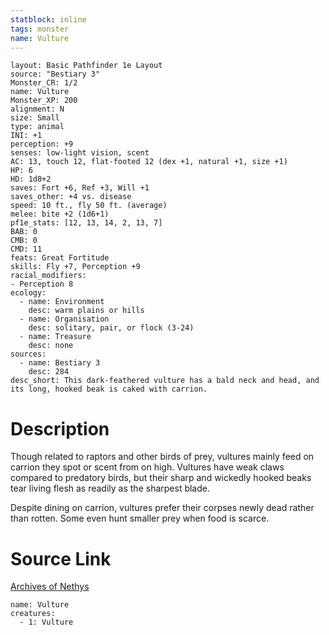 ```yaml
---
statblock: inline
tags: monster
name: Vulture
---
```

```statblock
layout: Basic Pathfinder 1e Layout
source: "Bestiary 3"
Monster_CR: 1/2
name: Vulture
Monster_XP: 200
alignment: N
size: Small
type: animal
INI: +1
perception: +9
senses: low-light vision, scent
AC: 13, touch 12, flat-footed 12 (dex +1, natural +1, size +1)
HP: 6
HD: 1d8+2
saves: Fort +6, Ref +3, Will +1
saves_other: +4 vs. disease
speed: 10 ft., fly 50 ft. (average)
melee: bite +2 (1d6+1)
pf1e_stats: [12, 13, 14, 2, 13, 7]
BAB: 0
CMB: 0
CMD: 11
feats: Great Fortitude
skills: Fly +7, Perception +9
racial_modifiers:
- Perception 8
ecology:
  - name: Environment
    desc: warm plains or hills
  - name: Organisation
    desc: solitary, pair, or flock (3-24)
  - name: Treasure
    desc: none
sources:
  - name: Bestiary 3
    desc: 284
desc_short: This dark-feathered vulture has a bald neck and head, and its long, hooked beak is caked with carrion.
```
# Description
Though related to raptors and other birds of prey, vultures mainly feed on carrion they spot or scent from on high. Vultures have weak claws compared to predatory birds, but their sharp and wickedly hooked beaks tear living flesh as readily as the sharpest blade.

Despite dining on carrion, vultures prefer their corpses newly dead rather than rotten. Some even hunt smaller prey when food is scarce.
# Source Link
[Archives of Nethys](https://aonprd.com/MonsterDisplay.aspx?ItemName=Vulture)
```encounter-table
name: Vulture
creatures:
  - 1: Vulture
```
